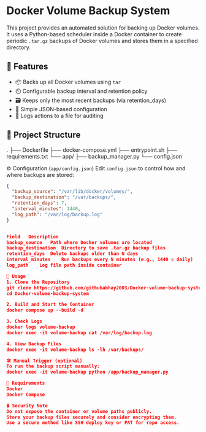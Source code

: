 # Docker Volume Backup System

This project provides an automated solution for backing up Docker volumes. It uses a Python-based scheduler inside a Docker container to create periodic `.tar.gz` backups of Docker volumes and stores them in a specified directory.

## 🧰 Features
- 📦 Backs up all Docker volumes using `tar`
- ⏲️ Configurable backup interval and retention policy
- 🗃️ Keeps only the most recent backups (via retention_days)
- 📄 Simple JSON-based configuration
- 📑 Logs actions to a file for auditing

## 📁 Project Structure
.
├── Dockerfile
├── docker-compose.yml
├── entrypoint.sh
├── requirements.txt
└── app/
├── backup_manager.py
└── config.json

⚙️ Configuration (`app/config.json`)
Edit `config.json` to control how and where backups are stored:
```json
{
  "backup_source": "/var/lib/docker/volumes/",
  "backup_destination": "/var/backups/",
  "retention_days": 7,
  "interval_minutes": 1440,
  "log_path": "/var/log/backup.log"
}


Field	Description
backup_source	Path where Docker volumes are located
backup_destination	Directory to save .tar.gz backup files
retention_days	Delete backups older than N days
interval_minutes	Run backups every N minutes (e.g., 1440 = daily)
log_path	Log file path inside container

🚀 Usage
1. Clone the Repository
git clone https://github.com/githubabhay2003/Docker-volume-backup-system.git
cd Docker-volume-backup-system

2. Build and Start the Container
docker compose up --build -d

3. Check Logs
docker logs volume-backup
docker exec -it volume-backup cat /var/log/backup.log

4. View Backup Files
docker exec -it volume-backup ls -lh /var/backups/

🛠️ Manual Trigger (optional)
To run the backup script manually:
docker exec -it volume-backup python /app/backup_manager.py

📌 Requirements
Docker
Docker Compose

🔒 Security Note
Do not expose the container or volume paths publicly.
Store your backup files securely and consider encrypting them.
Use a secure method like SSH deploy key or PAT for repo access.
